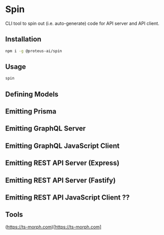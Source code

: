 # Spin

CLI tool to spin out (i.e. auto-generate) code for API server and API client.

## Installation

```bash
npm i -g @proteus-ai/spin
```

## Usage

```bash
spin
```

## Defining Models

## Emitting Prisma

## Emitting GraphQL Server

## Emitting GraphQL JavaScript Client

## Emitting REST API Server (Express)

## Emitting REST API Server (Fastify)

## Emitting REST API JavaScript Client ??

## Tools

(https://ts-morph.com)[https://ts-morph.com]
